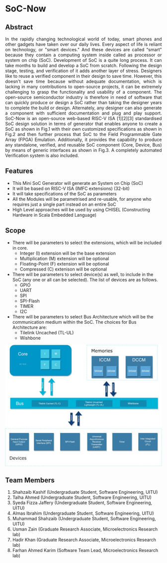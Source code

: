 # SoC-Now

## Abstract
<p align="justify"> 
In the rapidly changing technological world of today, smart phones and other gadgets have taken over our daily lives. Every aspect of life is reliant on technology, or "smart devices." And these devices are called “smart” because they contain a computing system inside called as processor or system on chip (SoC). Development of SoC is a quite long process. It can take months to build and develop a SoC from scratch. Following the design stage, testing, and verification of it adds another layer of stress. Designers like to reuse a verified component in their design to save time. However, this doesn't save time because without adequate documentation, which is lacking in many contributions to open-source projects, it can be extremely challenging to grasp the functionality and usability of a component. The open-source semiconductor industry is therefore in need of software that can quickly produce or design a SoC rather than taking the designer years to complete the build or design. Alternately, any designer can also generate a component with sufficient documentation and plug and play support. SoC-Now is an open-source web-based RISC-V ISA [1][2][3] standardised SoC design solution in terms of generator that enables anyone to create a SoC as shown in Fig.1 with their own customized specifications as shown in Fig.2 and then further process that SoC to the Field Programmable Gate Array (FPGA) Emulation. Additionally, it provides the capability to produce any standalone, verified, and reusable SoC component (Core, Device, Bus) by means of generic interfaces as shown in Fig.3. A completely automated Verification system is also included.
</p>

## Features
- This Mini SoC Generator will generate an System on Chip (SoC)
- It will be based on RISC-V ISA (IMFC extensions) (32-bit)
- It will take specifications of the SoC as parameters
- All the Modules will be parametrised and re-usable, for anyone who requires just a single part instead on an entire SoC
- High Level approaches will be used by using CHISEL (Constructing Hardware in Scala Embedded Language)

## Scope
- There will be parameters to select the extensions, which will be included in core.
    - Integer (I) extension will be the base extension
    - Multiplication (M) extension will be optional
    - Floating-Point (F) extension will be optional
    - Compressed (C) extenison will be optional
- There will be parameters to select device(s) as well, to include in the SoC (any one or all can be selected). The list of devices are as follows.
    - GPIO
    - UART
    - SPI
    - SPI-Flash
    - TIMER
    - I2C
- There will be parameters to select Bus Architecture which will be the communication medium within the SoC. The choices for Bus Architecture are:
    - Tilelink Uncached (TL-UL)
    - Wishbone

<img src="blockDiagram.jpeg" />

## Team Members
1. Shahzaib Kashif      (Undergraduate Student, Software Engineering, UITU)
2. Talha Ahmed          (Undergraduate Student, Software Engineering, UITU)
3. Syeda Fizza Jaffery  (Undergraduate Student, Software Engineering, UITU)
4. Almas Ibrahim        (Undergraduate Student, Software Engineering, UITU)
5. Muhammad Shahzaib    (Undergraduate Student, Software Engineering, UITU)
6. Usman Zain           (Graduate Research Associate, Microelectronics Research lab)
7. Hadir Khan           (Graduate Research Associate, Microelectronics Research lab)
8. Farhan Ahmed Karim   (Software Team Lead, Microelectronics Research lab)
